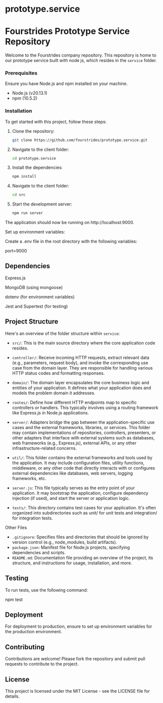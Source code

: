 # prototype.service
# Fourstrides Prototype Service Repository

Welcome to the Fourstrides company repository. This repository is home to our prototype service built with node js, which resides in the `service` folder.

### Prerequisites

Ensure you have Node.js and npm installed on your machine.

- Node.js (v20.13.1)
- npm (10.5.2)

### Installation
To get started with this project, follow these steps:

1. Clone the repository:
   ```bash
   git clone https://github.com/fourstrides/prototype.service.git
   ```
2. Navigate to the client folder:

   ```bash
   cd prototype.service
   ```
3. Install the dependencies:

   ```bash
   npm install
   ```
4. Navigate to the client folder:

   ```bash
   cd src
   ```
5. Start the development server:
   ```bash
   npm run server
   ```


The application should now be running on http://localhost:9000.


Set up environment variables:

Create a .env file in the root directory with the following variables:

port=9000

## Dependencies

Express.js

MongoDB (using mongoose)

dotenv (for environment variables)

Jest and Supertest (for testing)

## Project Structure

Here's an overview of the folder structure within `service`:

- `src/`: This is the main source directory where the core application code resides.

- `controller/`: Receive incoming HTTP requests, extract relevant data (e.g., parameters, request body), and invoke the corresponding use case from the domain layer. They are responsible for handling various HTTP status codes and formatting responses.

- `domain/`: The domain layer encapsulates the core business logic and entities of your application. It defines what your application does and models the problem domain it addresses.

- `routes/`: Define how different HTTP endpoints map to specific controllers or handlers. This typically involves using a routing framework like Express.js in Node.js applications.

- `server/`: Adapters bridge the gap between the application-specific use cases and the external frameworks, libraries, or services. This folder may contain implementations of repositories, controllers, presenters, or other adapters that interface with external systems such as databases, web frameworks (e.g., Express.js), external APIs, or any other infrastructure-related concerns.

- `util/`: This folder contains the external frameworks and tools used by the application. It may include configuration files, utility functions, middleware, or any other code that directly interacts with or configures external dependencies like databases, web servers, logging frameworks, etc.

- `server.js`: This file typically serves as the entry point of your application. It may bootstrap the application, configure dependency injection (if used), and start the server or application logic.

- `tests/`: This directory contains test cases for your application. It's often organized into subdirectories such as unit/ for unit tests and integration/ for integration tests.

Other Files
- `.gitignore`: Specifies files and directories that should be ignored by version control (e.g., node_modules, build artifacts).
- `package.json`: Manifest file for Node.js projects, specifying dependencies and scripts.
- `README.md`: Documentation file providing an overview of the project, its structure, and instructions for usage, installation, and more.

## Testing
To run tests, use the following command:

npm test

## Deployment
For deployment to production, ensure to set up environment variables for the production environment.

## Contributing
Contributions are welcome! Please fork the repository and submit pull requests to contribute to the project.

## License
This project is licensed under the MIT License - see the LICENSE file for details.
